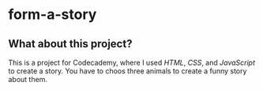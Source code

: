 # form-a-story

## What about this project?
This is a project for Codecademy, where I used *HTML*, *CSS*, and *JavaScript* to create a story.
You have to choos three animals to create a funny story about them.
